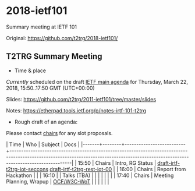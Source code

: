 # 2018-ietf101
Summary meeting at IETF 101

Original: <https://github.com/t2trg/2018-ietf101/>

## T2TRG Summary Meeting

* Time & place

*Currently* scheduled on the draft [IETF main agenda][] for Thursday,
March 22, 2018, 15:50..17:50 GMT (UTC+00:00)<!-- , [Raffles City Convention Center][], room Padang -->

[IETF main agenda]: https://tools.ietf.org/agenda/101/#101-thu-1550-t2trg
[DT-Main]: https://datatracker.ietf.org/meeting/101/agenda.html#t2trg
[Raffles City Convention Center]: https://www.ietf.org/meeting/100/hotel.html

Slides: <https://github.com/t2trg/2011-ietf101/tree/master/slides>

Notes: <https://etherpad.tools.ietf.org/p/notes-irtf-101-t2trg>

* Rough draft of an agenda:

Please contact [chairs][] for any slot proposals.

|  Time | Who    | Subject                  | Docs                                                                                                                                                                                 |
|-------+--------+--------------------------+--------------------------------------------------------------------------------------------------------------------------------------------------------------------------------------|
| 15:50 | Chairs | Intro, RG Status         | [draft-irtf-t2trg-iot-seccons](https://tools.ietf.org/html/draft-irtf-t2trg-iot-seccons-11) [draft-irtf-t2trg-rest-iot-00](https://tools.ietf.org/html/draft-irtf-t2trg-rest-iot-00) |
| 16:00 | Chairs | Report from Hackathon    |                                                                                                                                                                                      |
| 16:10 |        | Talks (TBA)              |                                                                                                                                                                                      |
|       |        |                          |                                                                                                                                                                                      |
| 17:40 | Chairs | Meeting Planning, Wrapup | [OCF/W3C-WoT][OCF]                                                                                                                                                                   |
|       |        |                          |                                                                                                                                                                                      |

[Berlin]: https://github.com/t2trg/2017-09-berlin
[OCF]: https://github.com/t2trg/2018-03-ocf
[chairs]: mailto:t2trg-chairs@irtf.org

